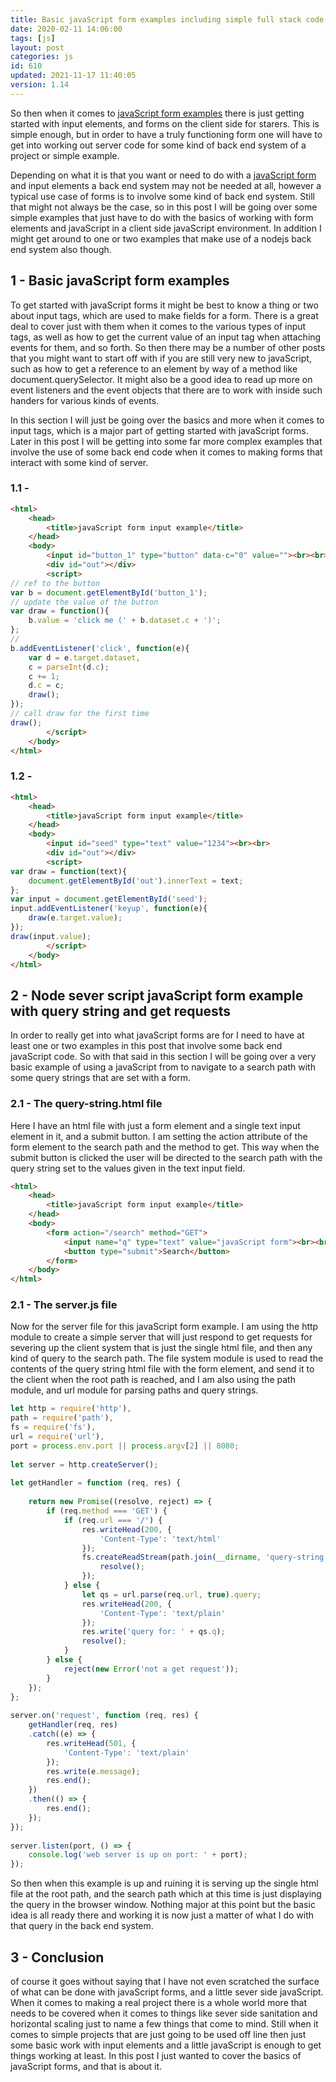 ```yaml
---
title: Basic javaScript form examples including simple full stack code
date: 2020-02-11 14:06:00
tags: [js]
layout: post
categories: js
id: 610
updated: 2021-11-17 11:40:05
version: 1.14
---
```


So then when it comes to [javaScript form examples](https://eloquentjavascript.net/2nd_edition/18_forms.html) there is just getting started with input elements, and forms on the client side for starers. This is simple enough, but in order to have a truly functioning form one will have to get into working out server code for some kind of back end system of a project or simple example. 

Depending on what it is that you want or need to do with a [javaScript form](https://developer.mozilla.org/en-US/docs/Learn/Forms/Form_validation) and input elements a back end system may not be needed at all, however a typical use case of forms is to involve some kind of back end system. Still that might not always be the case, so in this post I will be going over some simple examples that just have to do with the basics of working with form elements and javaScript in a client side javaScript environment. In addition I might get around to one or two examples that make use of a nodejs back end system also though.

<!-- more -->


## 1 - Basic javaScript form examples

To get started with javaScript forms it might be best to know a thing or two about input tags, which are used to make fields for a form. There is a great deal to cover just with them when it comes to the various types of input tags, as well as how to get the current value of an input tag when attaching events for them, and so forth. So then there may be a number of other posts that you might want to start off with if you are still very new to javaScript, such as how to get a reference to an element by way of a method like document.querySelector. It might also be a good idea to read up more on event listeners and the event objects that there are to work with inside such handers for various kinds of events.

In this section I will just be going over the basics and more when it comes to input tags, which is a major part of getting started with javaScript forms. Later in this post I will be getting into some far more complex examples that involve the use of some back end code when it comes to making forms that interact with some kind of server.

### 1.1 -

```html
<html>
    <head>
        <title>javaScript form input example</title>
    </head>
    <body>
        <input id="button_1" type="button" data-c="0" value=""><br><br>
        <div id="out"></div>
        <script>
// ref to the button
var b = document.getElementById('button_1');
// update the value of the button
var draw = function(){
    b.value = 'click me (' + b.dataset.c + ')';
};
//
b.addEventListener('click', function(e){
    var d = e.target.dataset,
    c = parseInt(d.c);
    c += 1;
    d.c = c;
    draw();
});
// call draw for the first time
draw();
        </script>
    </body>
</html>
```

### 1.2 - 

```html
<html>
    <head>
        <title>javaScript form input example</title>
    </head>
    <body>
        <input id="seed" type="text" value="1234"><br><br>
        <div id="out"></div>
        <script>
var draw = function(text){
    document.getElementById('out').innerText = text;
};
var input = document.getElementById('seed');
input.addEventListener('keyup', function(e){
    draw(e.target.value);
});
draw(input.value);
        </script>
    </body>
</html>
```

## 2 - Node sever script javaScript form example with query string and get requests

In order to really get into what javaScript forms are for I need to have at least one or two examples in this post that involve some back end javaScript code. So with that said in this section I will be going over a very basic example of using a javaScript from to navigate to a search path with some query strings that are set with a form.

### 2.1 - The query-string.html file

Here I have an html file with just a form element and a single text input element in it, and a submit button. I am setting the action attribute of the form element to the search path and the method to get. This way when the submit button is clicked the user will be directed to the search path with the query string set to the values given in the text input field.

```html
<html>
    <head>
        <title>javaScript form input example</title>
    </head>
    <body>
        <form action="/search" method="GET">
            <input name="q" type="text" value="javaScript form"><br><br>
            <button type="submit">Search</button>
        </form>
    </body>
</html>
```


### 2.1 - The server.js file

Now for the server file for this javaScript form example. I am using the http module to create a simple server that will just respond to get requests for severing up the client system that is just the single html file, and then any kind of query to the search path. The file system module is used to read the contents of the query string html file with the form element, and send it to the client when the root path is reached, and I am also using the path module, and url module for parsing paths and query strings.

```js
let http = require('http'),
path = require('path'),
fs = require('fs'),
url = require('url'),
port = process.env.port || process.argv[2] || 8080;
 
let server = http.createServer();
 
let getHandler = function (req, res) {
 
    return new Promise((resolve, reject) => {
        if (req.method === 'GET') {
            if (req.url === '/') {
                res.writeHead(200, {
                    'Content-Type': 'text/html'
                });
                fs.createReadStream(path.join(__dirname, 'query-string.html')).pipe(res, function () {
                    resolve();
                });
            } else {
                let qs = url.parse(req.url, true).query;
                res.writeHead(200, {
                    'Content-Type': 'text/plain'
                });
                res.write('query for: ' + qs.q);
                resolve();
            }
        } else {
            reject(new Error('not a get request'));
        }
    });
};
 
server.on('request', function (req, res) {
    getHandler(req, res)
    .catch((e) => {
        res.writeHead(501, {
            'Content-Type': 'text/plain'
        });
        res.write(e.message);
        res.end();
    })
    .then(() => {
        res.end();
    });
});
 
server.listen(port, () => {
    console.log('web server is up on port: ' + port);
});
```

So then when this example is up and ruining it is serving up the single html file at the root path, and the search path which at this time is just displaying the query in the browser window. Nothing major at this point but the basic idea is all ready there and working it is now just a matter of what I do with that query in the back end system.

## 3 - Conclusion

of course it goes without saying that I have not even scratched the surface of what can be done with javaScript forms, and a little sever side javaScript. When it comes to making a real project there is a whole world more that needs to be covered when it comes to things like sever side sanitation and horizontal scaling just to name a few things that come to mind. Still when it comes to simple projects that are just going to be used off line then just some basic work with input elements and a little javaScript is enough to get things working at least. In this post I just wanted to cover the basics of javaScript forms, and that is about it.